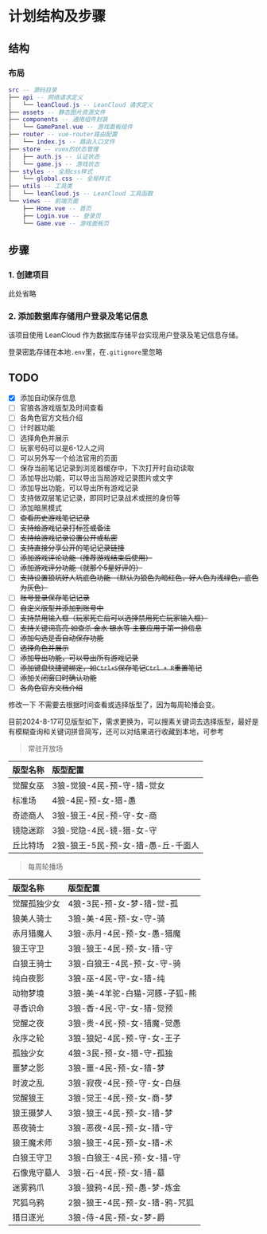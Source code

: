 # 计划结构及步骤

## 结构

### 布局

```lua
src -- 源码目录
├── api -- 网络请求定义
│   └── leanCloud.js -- LeanCloud 请求定义
├── assets -- 静态图片资源文件
├── components -- 通用组件封装
│   └── GamePanel.vue -- 游戏面板组件
├── router -- vue-router路由配置
│   └── index.js -- 路由入口文件
├── store -- vuex的状态管理
│   ├── auth.js -- 认证状态
│   └── game.js -- 游戏状态
├── styles -- 全局css样式
│   └── global.css -- 全局样式
├── utils -- 工具类
│   └── leanCloud.js -- LeanCloud 工具函数
└── views -- 前端页面
    ├── Home.vue -- 首页
    ├── Login.vue -- 登录页
    └── Game.vue -- 游戏面板页
```

## 步骤

### 1. 创建项目

此处省略

### 2. 添加数据库存储用户登录及笔记信息

该项目使用 LeanCloud 作为数据库存储平台实现用户登录及笔记信息存储。

登录密匙存储在本地`.env`里，在`.gitignore`里忽略

## TODO

- [x] 添加自动保存信息
- [ ] 官狼各游戏版型及时间查看
- [ ] 各角色官方文档介绍
- [ ] 计时器功能
- [ ] 选择角色并展示
- [ ] 玩家号码可以是6-12人之间
- [ ] 可以另外写一个给法官用的页面
- [ ] 保存当前笔记记录到浏览器缓存中，下次打开时自动读取
- [ ] 添加导出功能，可以导出当局游戏记录图片或文字
- [ ] 添加导出功能，可以导出所有游戏记录
- [ ] 支持做双层笔记记录，即同时记录战术或抿的身份等
- [ ] 添加暗黑模式
- [ ] ~~查看历史游戏笔记记录~~
- [ ] ~~支持给游戏记录打标签或备注~~
- [ ] ~~支持给游戏记录设置公开或私密~~
- [ ] ~~支持直接分享公开的笔记记录链接~~
- [ ] ~~添加游戏评论功能（推荐游戏结束后使用）~~
- [ ] ~~添加游戏评分功能（就那个5星好评的）~~
- [ ] ~~支持设置狼坑好人坑底色功能 （默认为狼色为暗红色，好人色为浅绿色，底色为灰色）~~
- [ ] ~~账号登录保存笔记记录~~
- [ ] ~~自定义版型并添加到账号中~~
- [ ] ~~支持禁用输入框（玩家死亡后可以选择禁用死亡玩家输入框）~~
- [ ] ~~支持关键词高亮 如查杀 金水 银水等 主要应用于第一排信息~~
- [ ] ~~添加勾选是否自动保存功能~~
- [ ] ~~选择角色并展示~~
- [ ] ~~添加导出功能，可以导出所有游戏记录~~
- [ ] ~~添加键盘快捷键绑定，如`Ctrl+S`保存笔记` Ctrl + R `重置笔记~~
- [ ] ~~添加关闭窗口时确认功能~~
- [ ] ~~各角色官方文档介绍~~

修改一下 不需要去根据时间查看或选择版型了，因为每周轮播会变。

目前2024-8-17可见版型如下，需求更换为，可以搜素关键词去选择版型，最好是有模糊查询和关键词拼音简写，还可以对结果进行收藏到本地，可参考



> 常驻开放场

| 版型名称 | 版型配置                   |
|:-----|:-----------------------|
| 觉醒女巫 | 3狼-觉狼-4民-预-守-猎-觉女      |
| 标准场  | 4狼-4民-预-女-猎-愚          |
| 奇迹商人 | 3狼-狼王-4民-预-守-女-商       |
| 镜隐迷踪 | 3狼-觉隐-4民-镜-猎-女-守       |
| 丘比特场 | 2狼-狼王-5民-预-女-猎-愚-丘-千面人 |

> 每周轮播场

| 版型名称   | 版型配置                |
|:-------|:--------------------|
| 觉醒孤独少女 | 4狼-3民-预-女-梦-猎-觉-孤   |
| 狼美人骑士  | 3狼-美-4民-预-女-守-骑     |
| 赤月猎魔人  | 3狼-赤月-4民-预-女-愚-猎魔   |
| 狼王守卫   | 3狼-狼王-4民-预-女-猎-守    |
| 白狼王骑士  | 3狼-白狼王-4民-预-女-守-骑   |
| 纯白夜影   | 3狼-巫-4民-守-女-猎-纯     |
| 动物梦境   | 3狼-美-4羊驼-白猫-河豚-子狐-熊 |
| 寻香识命   | 3狼-香-4民-守-女-猎-觉预    |
| 觉醒之夜   | 3狼-贵-4民-预-女-猎魔-觉愚   |
| 永序之轮   | 3狼-狼妃-4民-预-守-女-王子   |
| 孤独少女   | 4狼-3民-预-女-猎-守-孤独    |
| 噩梦之影   | 3狼-噩-4民-预-女-猎-梦     |
| 时波之乱   | 3狼-寂夜-4民-预-守-女-白昼   |
| 觉醒狼王   | 3狼-觉王-4民-预-女-商-梦    |
| 狼王摄梦人  | 3狼-狼王-4民-预-女-猎-梦    |
| 恶夜骑士   | 3狼-恶夜-4民-预-女-猎-守    |
| 狼王魔术师  | 3狼-狼王-4民-预-女-猎-术    |
| 白狼王守卫  | 3狼-白狼王-4民-预-女-猎-守   |
| 石像鬼守墓人 | 3狼-石-4民-预-女-猎-墓     |
| 迷雾鸦爪   | 3狼-狼鸦-4民-预-愚-梦-炼金   |
| 咒狐乌鸦   | 2狼-狼王-4民-预-女-猎-鸦-咒狐 |
| 猎日逐光   | 3狼-侍-4民-预-女-梦-爵     |